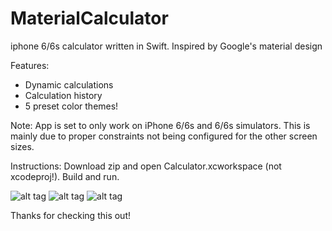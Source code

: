 # MaterialCalculator
iphone 6/6s calculator written in Swift. Inspired by Google's material design 

Features:
- Dynamic calculations
- Calculation history 
- 5 preset color themes!

Note: App is set to only work on iPhone 6/6s and 6/6s simulators. This is mainly due to proper constraints not being configured for the other screen sizes.

Instructions: Download zip and open Calculator.xcworkspace (not xcodeproj!). Build and run.

![alt tag](http://i.imgur.com/L8kDNff.png?2) ![alt tag](http://i.imgur.com/VPPLA2V.png?2) ![alt tag](http://i.imgur.com/MXluvd8.png?2)

Thanks for checking this out!

